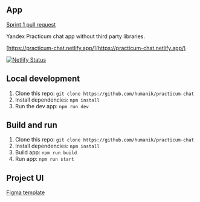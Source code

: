 ## App
[Sprint 1 pull request](https://github.com/humanik/middle.messenger.praktikum.yandex/pull/1)

Yandex Practicum chat app without third party libraries.

[https://practicum-chat.netlify.app/](https://practicum-chat.netlify.app/)

[![Netlify Status](https://api.netlify.com/api/v1/badges/a10928e8-303f-42b7-891d-c6ef8f10a7e9/deploy-status)](https://app.netlify.com/sites/practicum-chat/deploys)

## Local development
1. Clone this repo: `git clone https://github.com/humanik/practicum-chat`
2. Install dependencies: `npm install`
3. Run the dev app: `npm run dev`

## Build and run
1. Clone this repo: `git clone https://github.com/humanik/practicum-chat`
2. Install dependencies: `npm install`
3. Build app: `npm run build`
4. Run app: `npm run start`

## Project UI
[Figma template](https://www.figma.com/file/jF5fFFzgGOxQeB4CmKWTiE/Chat_external_link)
